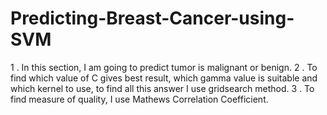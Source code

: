 # Predicting-Breast-Cancer-using-SVM

1 . In this section, I am going to predict tumor is malignant or benign.
2 . To find which value of C gives best result, which gamma value is suitable and which kernel to use, to find all this answer I use gridsearch method.
3 . To find measure of quality, I use Mathews Correlation Coefficient.
